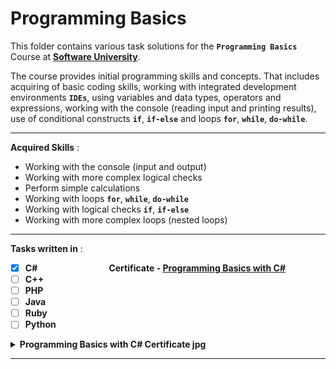 # Programming Basics

This folder contains various task solutions for the **`Programming Basics`** Course at **[Software University](https://softuni.bg/)**.

The course provides initial programming skills and concepts. That includes acquiring of basic coding skills, working with integrated development environments **`IDEs`**, using variables and data types, operators and expressions, working with the console (reading input and printing results), use of conditional constructs **`if`**, **`if-else`** and loops **`for`**, **`while`**, **`do-while`**.

---

**Acquired Skills** :
* Working with the console (input and output)
* Working with more complex logical checks
* Perform simple calculations
* Working with loops **`for`**, **`while`**, **`do-while`**
* Working with logical checks **`if`**, **`if-else`**
* Working with more complex loops (nested loops)

---

**Tasks written in** :
- [x] **C#** &nbsp;&nbsp;&nbsp;&nbsp;&nbsp;&nbsp;&nbsp;&nbsp;&nbsp;&nbsp;&nbsp;&nbsp;&nbsp;&nbsp;&nbsp;&nbsp;&nbsp;&nbsp;&nbsp;&nbsp;&nbsp;&nbsp;&nbsp;&nbsp;&nbsp;&nbsp;&nbsp; **Certificate - [Programming Basics with C#](https://softuni.bg/certificates/details/68527/2d31282e)**
- [ ] **C++**
- [ ] **PHP**
- [ ] **Java**
- [ ] **Ruby**
- [ ] **Python**

<details>
  <summary><b>Programming Basics with C# Certificate jpg</b></summary>
  <p align="center">
    <img src="https://raw.githubusercontent.com/radrex/SoftuniCourses/master/certificates/Programming%20Basics%20C%23.jpg">
  </p>
</details>

---

